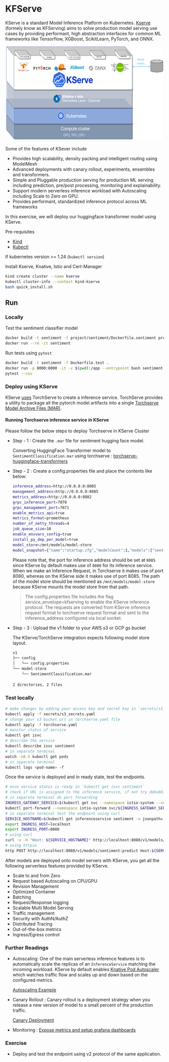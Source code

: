 # KFServe

KServe is a standard Model Inference Platform on Kubernetes. [Kserve](https://kserve.github.io/website/0.8/) (formely know as KFServing) aims to solve production model serving use cases by providing performant, high abstraction interfaces for common ML frameworks like Tensorflow, XGBoost, ScikitLearn, PyTorch, and ONNX.

<p align="center">
<img src="kserve.png" alt="kserve architecture" style="height: 300px; width:500px;"/>
</p>

Some of the features of KSever include

* Provides high scalability, density packing and intelligent routing using ModelMesh
* Advanced deployments with canary rollout, experiments, ensembles and transformers.
* Simple and Pluggable production serving for production ML serving including prediction, pre/post processing, monitoring and explainability.
* Support modern serverless inference workload with Autoscaling including Scale to Zero on GPU.
* Provides performant, standardized inference protocol across ML frameworks

In this exercise, we will deploy our huggingface transformer model using KServe.

Pre-requisites

* [Kind](https://kind.sigs.k8s.io/docs/user/quick-start/)
* [Kubectl](https://kubernetes.io/docs/tasks/tools/)

If kubernetes version >= 1.24 (`kubectl version`)

Install Kserve, Knative, Istio and Cert-Manager

```bash
kind create cluster --name kserve
kubectl cluster-info --context kind-kserve
bash quick_install.sh
```

## Run

### Locally

Test the sentiment classifier model

```bash
docker build -t sentiment -f project/sentiment/Dockerfile.sentiment project/sentiment/
docker run --rm -it sentiment
```

Run tests using `pytest`

```bash
docker build -t sentiment -f Dockerfile.test .
docker run -p 8000:8000 -it -v $(pwd):/app --entrypoint bash sentiment
pytest --cov
```

### Deploy using KServe

KServe [uses](https://github.com/pytorch/serve/tree/master/kubernetes/kserve) TorchServe to create a inference service. TorchServe provides a utility to package all the pytorch model artifacts into a single [Torchserve Model Archive Files (MAR)](https://github.com/pytorch/serve/blob/master/model-archiver/README.md).

#### Running Torchserve inference service in KServe

Please follow the below steps to deploy Torchserve in KServe Cluster

* Step - 1 : Create the `.mar` file for sentiment hugging face model.

    Converting HuggingFace Transformer model to `SentimentClassification.mar` using torchserve : [torchserve-huggingface-transformers](https://github.com/dudeperf3ct/torchserve-huggingface-transformers)

* Step - 2 : Create a config.properties file and place the contents like below:

    ```bash
    inference_address=http://0.0.0.0:8085
    management_address=http://0.0.0.0:8085
    metrics_address=http://0.0.0.0:8082
    grpc_inference_port=7070
    grpc_management_port=7071
    enable_metrics_api=true
    metrics_format=prometheus
    number_of_netty_threads=4
    job_queue_size=10
    enable_envvars_config=true
    install_py_dep_per_model=true
    model_store=/mnt/models/model-store
    model_snapshot={"name":"startup.cfg","modelCount":1,"models":{"sentiment":{"1.0":{"defaultVersion":true,"marName":"SentimentClassification.mar","minWorkers":1,"maxWorkers":5,"batchSize":1,"maxBatchDelay":10,"responseTimeout":120}}}}
    ```

    Please note that, the port for inference address should be set at `8085` since KServe by default makes use of `8080` for its inference service. When we make an Inference Request, in Torchserve it makes use of port 8080, whereas on the KServe side it makes use of port 8085. The path of the model store should be mentioned as `/mnt/models/model-store` because KServe mounts the model store from that path.

    > The config.properties file includes the flag service_envelope=kfserving to enable the KServe inference protocol. The requests are converted from KServe inference request format to torchserve request format and sent to the inference_address configured via local socket.

* Step - 3 : Upload the v1 folder to your AWS s3 or GCP gs bucket

    The KServe/TorchServe integration expects following model store layout.

    ```bash
    v1
    ├── config
    │   └── config.properties
    └── model-store
        └── SentimentClassification.mar

    2 directories, 2 files
    ```

### Test locally

```bash
# make changes by adding your access key and secret key in `secrets/s3_secrets.yaml` file
kubectl apply -f secrets/s3_secrets.yaml
# change your s3 bucket url in torchserve.yaml file
kubectl apply -f torchserve.yaml
# monitor status of service
kubectl get isvc
# describe the service
kubectl describe isvc sentiment
# in separate terminal
watch -n0.5 kubectl get pods
# in separate terminal
kubectl logs <pod-name> -f
```

Once the service is deployed and in ready state, test the endpoints.

```bash
# once service status is ready in `kubectl get isvc sentiment`
# check if URL is assigned to the inference service, if not try debubbing using mnist.yaml file and see if it succeeds
# in separate terminal do port forwarding
INGRESS_GATEWAY_SERVICE=$(kubectl get svc --namespace istio-system --selector="app=istio-ingressgateway" --output jsonpath='{.items[0].metadata.name}')
kubectl port-forward --namespace istio-system svc/${INGRESS_GATEWAY_SERVICE} 8080:80
# in separate terminal test the endpoint using curl
SERVICE_HOSTNAME=$(kubectl get inferenceservice sentiment -o jsonpath='{.status.url}' | cut -d "/" -f 3)
export INGRESS_HOST=localhost
export INGRESS_PORT=8080
# using curl
curl -v -H "Host: ${SERVICE_HOSTNAME}" http://localhost:8080/v1/models/sentiment:predict -d @./sample_text0.json
# using httpie
http POST http://localhost:8080/v1/models/sentiment:predict Host:${SERVICE_HOSTNAME} < sample_text0.json 
```

After models are deployed onto model servers with KServe, you get all the following serverless features provided by KServe.

* Scale to and from Zero
* Request based Autoscaling on CPU/GPU
* Revision Management
* Optimized Container
* Batching
* Request/Response logging
* Scalable Multi Model Serving
* Traffic management
* Security with AuthN/AuthZ
* Distributed Tracing
* Out-of-the-box metrics
* Ingress/Egress control

### Further Readings

* Autoscaling: One of the main serverless inference features is to automatically scale the replicas of an `InferenceService` matching the incoming workload. KServe by default enables [Knative Pod Autoscaler](https://knative.dev/docs/serving/autoscaling/) which watches traffic flow and scales up and down based on the configured metrics.

    [Autoscaling Example](https://github.com/kserve/kserve/blob/master/docs/samples/v1beta1/torchserve/autoscaling/README.md)

* Canary Rollout : Canary rollout is a deployment strategy when you release a new version of model to a small percent of the production traffic.

    [Canary Deployment](https://github.com/kserve/kserve/blob/master/docs/samples/v1beta1/torchserve/canary/README.md)

* Monitoring : [Expose metrics and setup grafana dashboards](https://github.com/kserve/kserve/blob/master/docs/samples/v1beta1/torchserve/metrics/README.md)

### Exercise

* Deploy and test the endpoint using v2 protocol of the same application.
